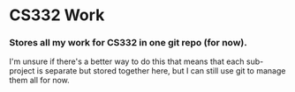 # CS332 Work

### Stores all my work for CS332 in one git repo (for now).

I'm unsure if there's a better way to do this that means that each sub-project is separate but stored together here, but I can still use git to manage them all for now.